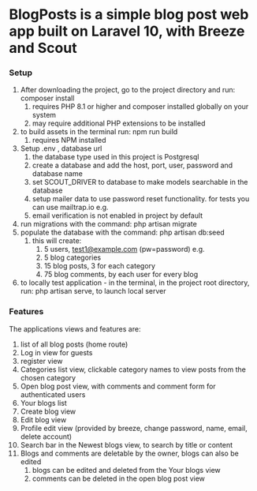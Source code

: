 # BlogPosts is a simple blog post web app built on Laravel 10, with Breeze and Scout

### Setup

1. After downloading the project, go to the project directory and run: composer install
    1. requires PHP 8.1 or higher and composer installed globally on your system
    2. may require additional PHP extensions to be installed
2. to build assets in the terminal run: npm run build
    1. requires NPM installed
3. Setup .env , database url
    1. the database type used in this project is Postgresql
    2. create a database and add the host, port, user, password and database name
    3. set SCOUT_DRIVER to database to make models searchable in the database
    4. setup mailer data to use password reset functionality. for tests you can use mailtrap.io e.g.
    5. email verification is not enabled in project by default
4. run migrations with the command: php artisan migrate
5. populate the database with the command: php artisan db:seed
    1. this will create:
       1. 5 users, test1@example.com (pw=password) e.g.
       2. 5 blog categories
       3. 15 blog posts, 3 for each category
       4. 75 blog comments, by each user for every blog
6. to locally test application - in the terminal, in the project root directory, run: php artisan serve, to launch local server

### Features
The applications views and features are:
1. list of all blog posts (home route)
2. Log in view for guests
3. register view
4. Categories list view, clickable category names to view posts from the chosen category
5. Open blog post view, with comments and comment form for authenticated users
6. Your blogs list
7. Create blog view
8. Edit blog view
9. Profile edit view (provided by breeze, change password, name, email, delete account)
10. Search bar in the Newest blogs view, to search by title or content
11. Blogs and comments are deletable by the owner, blogs can also be edited
    1. blogs can be edited and deleted from the Your blogs view
    2. comments can be deleted in the open blog post view

